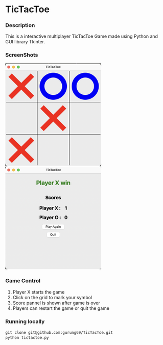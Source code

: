 # TicTacToe

### Description
This is a interactive multiplayer TicTacToe Game made using Python and GUI library Tkinter.

### ScreenShots
<img src="./img/screenshot1.png" width=300>
<img src="img/screenshot2.png" width=300>

### Game Control
1. Player X starts the game
2. Click on the grid to mark your symbol
3. Score pannel is shown after game is over
4. Players can restart the game or quit the game

### Running locally
```
git clone git@github.com:gurung69/TicTacToe.git
python tictactoe.py
```